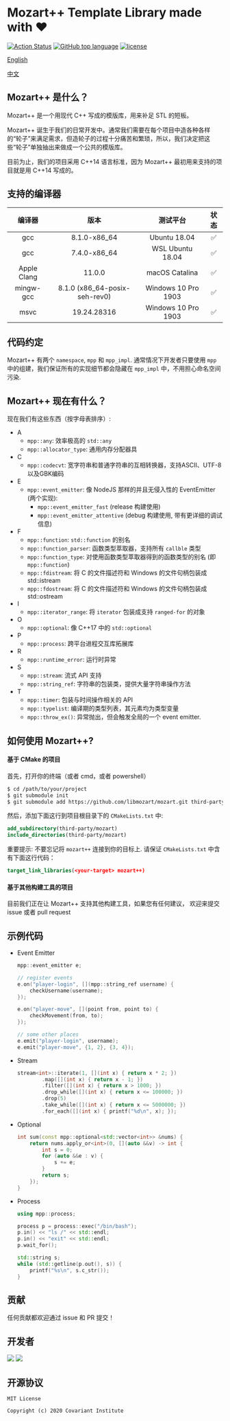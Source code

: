 # Mozart++ Template Library made with ❤️

[![Action Status](https://github.com/covariant-institute/mozart/workflows/build/badge.svg)](https://github.com/covariant-institute/mozart/actions)
[![GitHub top language](https://img.shields.io/github/languages/top/covariant-institute/mozart.svg)](https://github.com/covariant-institute/mozart)
[![license](https://img.shields.io/github/license/covariant-institute/mozart.svg?colorB=000000)](https://github.com/covariant-institute/mozart)


[English](./README.md)

[中文](./README-zh.md)

## Mozart++ 是什么？
Mozart++ 是一个用现代 C++ 写成的模版库，用来补足 STL 的短板。

Mozart++ 诞生于我们的日常开发中。通常我们需要在每个项目中造各种各样的“轮子”来满足需求，但造轮子的过程十分痛苦和繁琐，所以，我们决定把这些“轮子”单独抽出来做成一个公共的模版库。

目前为止，我们的项目采用 C++14 语言标准，因为 Mozart++ 最初用来支持的项目就是用 C++14 写成的。

## 支持的编译器
编译器|版本|测试平台|状态
:---:|:---:|:---:|:---:|
gcc|8.1.0-x86_64|Ubuntu 18.04|:white_check_mark:
gcc|7.4.0-x86_64|WSL Ubuntu 18.04|:white_check_mark:
Apple Clang|11.0.0|macOS Catalina|:white_check_mark:
mingw-gcc|8.1.0 (x86_64-posix-seh-rev0)|Windows 10 Pro 1903|:white_check_mark:
msvc|19.24.28316|Windows 10 Pro 1903|:white_check_mark:

## 代码约定
Mozart++ 有两个 `namespace`, `mpp` 和 `mpp_impl`.
通常情况下开发者只要使用 `mpp` 中的组建，我们保证所有的实现细节都会隐藏在 `mpp_impl` 中，不用担心命名空间污染.

## Mozart++ 现在有什么？
现在我们有这些东西（按字母表排序）:

* A
  * `mpp::any`: 效率极高的 `std::any`
  * `mpp::allocator_type`: 通用内存分配器具
* C
  * `mpp::codecvt`: 宽字符串和普通字符串的互相转换器，支持ASCII、UTF-8以及GBK编码
* E
  * `mpp::event_emitter`: 像 NodeJS 那样的并且无侵入性的 EventEmitter (两个实现):
    * `mpp::event_emitter_fast` (release 构建使用)
    * `mpp::event_emitter_attentive` (debug 构建使用, 带有更详细的调试信息)
* F
  * `mpp::function`: `std::function` 的别名
  * `mpp::function_parser`: 函数类型萃取器，支持所有 `callble` 类型
  * `mpp::function_type`: 对使用函数类型萃取器得到的函数类型的别名 (即 `mpp::function`)
  * `mpp::fdistream`: 将 C 的文件描述符和 Windows 的文件句柄包装成 std::istream
  * `mpp::fdostream`: 将 C 的文件描述符和 Windows 的文件句柄包装成 std::ostream
* I
  * `mpp::iterator_range`: 将 `iterator` 包装成支持 `ranged-for` 的对象
* O
  * `mpp::optional`: 像 C++17 中的 `std::optional`
* P
  * `mpp::process`: 跨平台进程交互库拓展库
* R
  * `mpp::runtime_error`: 运行时异常
* S
  * `mpp::stream`: 流式 API 支持
  * `mpp::string_ref`: 字符串的包装类，提供大量字符串操作方法
* T
  * `mpp::timer`: 包装与时间操作相关的 API
  * `mpp::typelist`: 编译期的类型列表，其元素均为类型变量
  * `mpp::throw_ex()`: 异常抛出，但会触发全局的一个 event emitter.

## 如何使用 Mozart++?
#### 基于 CMake 的项目
首先，打开你的终端（或者 cmd，或者 powershell）
```bash
$ cd /path/to/your/project
$ git submodule init
$ git submodule add https://github.com/libmozart/mozart.git third-party/mozart
```

然后，添加下面这行到项目根目录下的 `CMakeLists.txt` 中:
```cmake
add_subdirectory(third-party/mozart)
include_directories(third-party/mozart)
```

重要提示: 不要忘记将 `mozart++` 连接到你的目标上.
请保证 `CMakeLists.txt` 中含有下面这行代码：
```cmake
target_link_libraries(<your-target> mozart++)
```

#### 基于其他构建工具的项目
目前我们正在让 Mozart++ 支持其他构建工具，如果您有任何建议，
欢迎来提交 issue 或者 pull request

## 示例代码
* Event Emitter
    ```cpp
    mpp::event_emitter e;

    // register events
    e.on("player-login", [](mpp::string_ref username) {
        checkUsername(username);
    });

    e.on("player-move", [](point from, point to) {
        checkMovement(from, to);
    });

    // some other places
    e.emit("player-login", username);
    e.emit("player-move", {1, 2}, {3, 4});
    ```

* Stream
    ```cpp
    stream<int>::iterate(1, [](int x) { return x * 2; })
            .map([](int x) { return x - 1; })
            .filter([](int x) { return x > 1000; })
            .drop_while([](int x) { return x <= 100000; })
            .drop(5)
            .take_while([](int x) { return x <= 5000000; })
            .for_each([](int x) { printf("%d\n", x); });
    ```

* Optional
    ```cpp
    int sum(const mpp::optional<std::vector<int>> &nums) {
        return nums.apply_or<int>(0, [](auto &&v) -> int {
            int s = 0;
            for (auto &&e : v) {
                s += e;
            }
            return s;
        });
    }
    ```

* Process
    ```cpp
    using mpp::process;

    process p = process::exec("/bin/bash");
    p.in() << "ls /" << std::endl;
    p.in() << "exit" << std::endl;
    p.wait_for();

    std::string s;
    while (std::getline(p.out(), s)) {
        printf("%s\n", s.c_str());
    }
    ```

## 贡献
任何贡献都欢迎通过 issue 和 PR 提交！

## 开发者
[![](https://github.com/mikecovlee.png?size=50)](https://github.com/mikecovlee)
[![](https://github.com/imkiva.png?size=50)](https://github.com/imkiva)

## 开源协议
```
MIT License

Copyright (c) 2020 Covariant Institute
```

